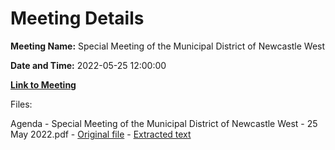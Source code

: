 # Meeting Details

**Meeting Name:** Special Meeting of the Municipal District of Newcastle West

**Date and Time:** 2022-05-25 12:00:00

**[Link to Meeting](https://www.limerick.ie/council/whats-on/special-meeting-municipal-district-newcastle-west-8)**

Files: 

Agenda - Special Meeting of the Municipal District of Newcastle West - 25 May 2022.pdf - [Original file](https://www.limerick.ie/sites/default/files/media/documents/2022-05/00%202022-05-25%20Agenda.pdf) - [Extracted text](./Agenda%20-%C2%A0Special%20Meeting%20of%20the%20Municipal%20District%20of%20Newcastle%20West%20-%2025%20May%202022.md)

